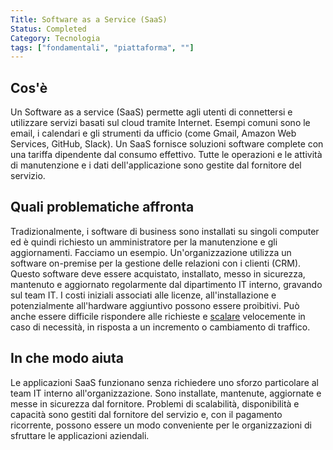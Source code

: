 ```yaml
---
Title: Software as a Service (SaaS)
Status: Completed
Category: Tecnologia
tags: ["fondamentali", "piattaforma", ""]
---
```


## Cos'è

Un Software as a service (SaaS) permette agli utenti di connettersi e utilizzare servizi basati sul cloud tramite Internet.
Esempi comuni sono le email, i calendari e gli strumenti da ufficio (come Gmail, Amazon Web Services, GitHub, Slack).
Un SaaS fornisce soluzioni software complete con una tariffa dipendente dal consumo effettivo.
Tutte le operazioni e le attività di manutenzione e i dati dell'applicazione sono gestite dal fornitore del servizio.

## Quali problematiche affronta

Tradizionalmente, i software di business sono installati su singoli computer ed è quindi richiesto un amministratore per la manutenzione e gli aggiornamenti.
Facciamo un esempio. Un'organizzazione utilizza un software on-premise per la gestione delle relazioni con i clienti (CRM). Questo software deve essere acquistato, installato, messo in sicurezza, mantenuto e aggiornato regolarmente dal dipartimento IT interno, gravando sul team IT.
I costi iniziali associati alle licenze, all'installazione e potenzialmente all'hardware aggiuntivo possono essere proibitivi.
Può anche essere difficile rispondere alle richieste e [scalare](/it/scalability/) velocemente in caso di necessità, in risposta a un incremento o cambiamento di traffico.

## In che modo aiuta

Le applicazioni SaaS funzionano senza richiedere uno sforzo particolare al team IT interno all'organizzazione.
Sono installate, mantenute, aggiornate e messe in sicurezza dal fornitore.
Problemi di scalabilità, disponibilità e capacità sono gestiti dal fornitore del servizio e, con il pagamento ricorrente, possono essere un modo conveniente per le organizzazioni di sfruttare le applicazioni aziendali.

